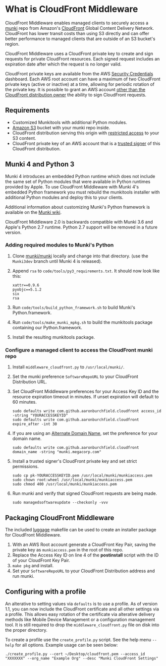 # What is CloudFront Middleware

CloudFront Middleware enables managed clients to securely access a [munki][0] repo from Amazon's [CloudFront][1] Global Content Delivery Network. CloudFront has lower transit costs than using S3 directly and can offer better performance to managed clients that are outside of an S3 bucket's region.

CloudFront Middleware uses a CloudFront private key to create and sign requests for private CloudFront resources. Each signed request includes an expiration date after which the request is no longer valid.

CloudFront private keys are available from the AWS [Security Credentials][2] dashboard. Each AWS root account can have a maximum of two CloudFront private keys (active or inactive) at a time, allowing for periodic rotation of the private key. It is possible to grant an AWS account [other than the CloudFront distribution owner][3] the ability to sign CloudFront requests.

## Requirements

* Customized Munkitools with additional Python modules.
* [Amazon S3][4] bucket with your munki repo inside.
* CloudFront distribution serving this origin with [restricted access][5] to your S3 content.
* CloudFront private key of an AWS account that is a [trusted signer][3] of this CloudFront distribution.

## Munki 4 and Python 3

Munki 4 introduces an embedded Python runtime which does not include the same set of Python modules that were available in Python runtimes provided by Apple. To use CloudFront Middleware with Munki 4's embedded Python framework you must rebuild the munkitools installer with additional Python modules and deploy this to your clients.

Additional information about customizing Munki's Python framework is available on the [Munki wiki][8].

CloudFront Middleware 2.0 is backwards compatible with Munki 3.6 and Apple's Python 2.7 runtime. Python 2.7 support will be removed in a future version.

### Adding required modules to Munki's Python

1. Clone [munki/munki][0] locally and change into that directory. (use the `Munki3dev` branch until Munki 4 is released).
2. Append `rsa` to `code/tools/py3_requirements.txt`. It should now look like this:

    ```text
    xattr==0.9.6
    pyobjc==5.1.2
    six
    rsa
    ```

3. Run `code/tools/build_python_framework.sh` to build Munki's Python.framework.
4. Run `code/tools/make_munki_mpkg.sh` to build the munkitools package containing our Python.framework.
5. Install the resulting munkitools package.

### Configure a managed client to access the CloudFront munki repo

1. Install ```middleware_cloudfront.py``` to ```/usr/local/munki/```.
2. Set the munki preference ```SoftwareRepoURL``` to your CloudFront Distribution URL.
3. Set CloudFront Middleware preferences for your Access Key ID and the resource expiration timeout in minutes. If unset expiration will default to 60 minutes.

    ```shell
    sudo defaults write com.github.aaronburchfield.cloudfront access_id -string "YOURACCESSKEYID"
    sudo defaults write com.github.aaronburchfield.cloudfront expire_after -int 30
    ```

4. If you are using an [Alternate Domain Name][6], set the preference for your domain name.

    ```shell
    sudo defaults write com.github.aaronburchfield.cloudfront domain_name -string "munki.megacorp.com"
    ```

5. Install a trusted signer's CloudFront private key and set strict permissions.

    ```shell
    sudo cp pk-YOURACCESSKEYID.pem /usr/local/munki/munkiaccess.pem
    sudo chown root:wheel /usr/local/munki/munkiaccess.pem
    sudo chmod 400 /usr/local/munki/munkiaccess.pem
    ```

6. Run munki and verify that signed CloudFront requests are being made.

    ```shell
    sudo managedsoftwareupdate --checkonly -vvv
    ```

## Packaging CloudFront Middleware

The included [luggage][7] makefile can be used to create an installer package for CloudFront Middleware.

1. With an AWS Root account generate a CloudFront Key Pair, saving the private key as ```munkiaccess.pem``` in the root of this repo.
2. Replace the Access Key ID on line 4 of the **postinstall** script with the ID of your CloudFront Key Pair.
3. ```make pkg``` and install.
4. Set your ```SoftwareRepoURL``` to your CloudFront Distribution address and run munki.

## Configuring with a profile

An alterative to setting values via `defaults` is to use a profile. As of version 1.1, you can now include the CloudFront certificate and all other settings via a profile. This allows easy rotation of the certificate via alterative delivery methods like Mobile Device Management or a configuration management tool. It is still required to drop the `middleware_cloudfront.py` file on disk into the proper directory.

To create a profile use the `create_profile.py` script. See the help menu `--help` for all options. Example usage can be seen below:

```shell
./create_profile.py --cert ~/Desktop/cloudfront.pem --access_id "XXXXXXX" --org_name "Example Org" --desc "Munki CloudFront Settings"
```

[0]: https://github.com/munki/munki
[1]: https://aws.amazon.com/cloudfront/
[2]: https://docs.aws.amazon.com/AmazonCloudFront/latest/DeveloperGuide/private-content-trusted-signers.html#private-content-creating-cloudfront-key-pairs
[3]: https://docs.aws.amazon.com/AmazonCloudFront/latest/DeveloperGuide/private-content-trusted-signers.html
[4]: https://aws.amazon.com/s3/
[5]: https://docs.aws.amazon.com/AmazonCloudFront/latest/DeveloperGuide/private-content-restricting-access-to-s3.html
[6]: https://docs.aws.amazon.com/AmazonCloudFront/latest/DeveloperGuide/CNAMEs.html
[7]: https://github.com/unixorn/luggage
[8]: https://github.com/munki/munki/wiki/About-Munki-4's-Embedded-Python